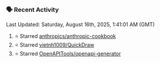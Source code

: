### 🗣 Recent Activity

<!--RECENT_ACTIVITY:last_update-->
Last Updated: Saturday, August 16th, 2025, 1:41:01 AM (GMT)
<!--RECENT_ACTIVITY:last_update_end-->
<!--RECENT_ACTIVITY:start-->
1. ⭐ Starred [anthropics/anthropic-cookbook](https://github.com/anthropics/anthropic-cookbook)<br>
2. ⭐ Starred [vietnh1009/QuickDraw](https://github.com/vietnh1009/QuickDraw)<br>
3. ⭐ Starred [OpenAPITools/openapi-generator](https://github.com/OpenAPITools/openapi-generator)<br>
<!--RECENT_ACTIVITY:end-->
